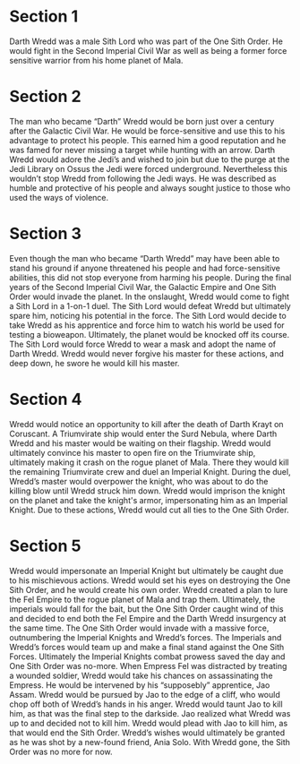 # Section 1

Darth Wredd was a male Sith Lord who was part of the One Sith Order.
He would fight in the Second Imperial Civil War as well as being a former force sensitive warrior from his home planet of Mala.

# Section 2

The man who became “Darth” Wredd would be born just over a century after the Galactic Civil War.
He would be force-sensitive and use this to his advantage to protect his people.
This earned him  a good reputation  and he was famed for never missing a target while hunting with an arrow.
Darth Wredd would adore the Jedi’s and wished to join but due to the purge at the Jedi Library on Ossus the Jedi were forced underground.
Nevertheless this wouldn’t stop Wredd from following the Jedi ways.
He was described as  humble and protective of his people and always sought  justice to those who used the ways of violence.

# Section 3

Even though the man who became “Darth Wredd” may have been able to stand his ground if anyone threatened his people and had force-sensitive abilities, this did not stop everyone from harming his people.
During the final years of the Second Imperial Civil War, the Galactic Empire and One Sith Order would invade the planet.
In the onslaught, Wredd would come to fight a Sith Lord in a 1-on-1 duel.
The Sith Lord would defeat Wredd but ultimately spare him, noticing his potential in the force.
The Sith Lord would decide to take Wredd as his apprentice and force him to watch his world be used for testing a bioweapon.
Ultimately, the planet would be knocked off its course.
The Sith Lord would force Wredd to wear a mask and adopt the name of Darth Wredd.
Wredd would never forgive his master for these actions, and deep down, he swore he would kill his master.

# Section 4

Wredd would notice an opportunity to kill after the death of Darth Krayt on Coruscant.
A Triumvirate ship would enter the Surd Nebula, where Darth Wredd and his master would be waiting on their flagship.
Wredd would ultimately convince his master to open fire on the Triumvirate ship, ultimately making it crash on the rogue planet of Mala.
There they would kill the remaining Triumvirate crew and duel an Imperial Knight.
During the duel, Wredd’s master would overpower the knight, who was about to do the killing blow until Wredd struck him down.
Wredd would imprison the knight on the planet and take the knight's armor, impersonating him as an Imperial Knight.
Due to these actions, Wredd would cut all ties to the One Sith Order.

# Section 5

Wredd would impersonate an Imperial Knight but ultimately be caught due to his mischievous actions.
Wredd would set his eyes on destroying the One Sith Order, and he would create his own order.
Wredd created a plan to lure the Fel Empire to the rogue planet of Mala and trap them.
Ultimately, the imperials would fall for the bait, but the One Sith Order caught wind of this and decided to end both the Fel Empire and the Darth Wredd insurgency at the same time.
The One Sith Order would invade with a massive force, outnumbering the Imperial Knights and Wredd’s forces.
The Imperials and Wredd’s forces would team up and make a final stand against the One Sith Forces.
Ultimately the Imperial Knights combat prowess saved the day and One Sith Order was no-more.
When Empress Fel was distracted by treating a wounded soldier, Wredd would take his chances on assassinating the Empress.
He would be intervened by his “supposebly” apprentice, Jao Assam.
Wredd would be pursued by Jao to the edge of a cliff, who would chop off both of Wredd’s hands in his anger.
Wredd would taunt Jao to kill him, as that was the final step to the darkside.
Jao realized what Wredd was up to and decided not to  kill him.
Wredd would plead with Jao to kill him, as that would end the Sith Order.
Wredd’s wishes would ultimately be granted as he was shot by a new-found friend, Ania Solo.
With Wredd gone, the Sith Order was no more for now.
